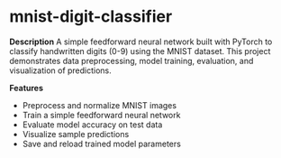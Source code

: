 # mnist-digit-classifier
**Description**
A simple feedforward neural network built with PyTorch to classify handwritten digits (0-9) using the MNIST dataset. This project demonstrates data preprocessing, model training, evaluation, and visualization of predictions.

**Features**
- Preprocess and normalize MNIST images
- Train a simple feedforward neural network
- Evaluate model accuracy on test data
- Visualize sample predictions
- Save and reload trained model parameters
